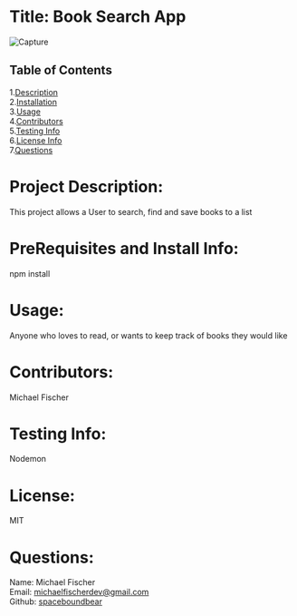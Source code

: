 
  # Title: Book Search App
  
  ![Capture](https://user-images.githubusercontent.com/86039208/148009971-b1ca03d0-3bec-40aa-94c9-6b53b58024ae.PNG)

  ## Table of Contents
  1.[Description](#description)</br>
  2.[Installation](#installation)</br>
  3.[Usage](#usage)</br>
  4.[Contributors](#contributors)</br>
  5.[Testing Info](#testing)</br>
  6.[License Info](#license)</br>
  7.[Questions](#questions)</br>  


  # <span id="desc"></span>
  # Project Description: 
  This project allows a User to search, find and save books to a list
  # <span id="installation"></span>
  # PreRequisites and Install Info:
  npm install
  # <span id="usage"></span>
  # Usage:
  Anyone who loves to read, or wants to keep track of books they would like
  # <span id="contributors"></span>
  # Contributors:
  Michael Fischer
  # <span id="testing"></span>
  # Testing Info: 
  Nodemon
  # <span id="license"></span>
  # License:
  MIT
  # <span id="questions"></span>
  # Questions:
  Name: Michael Fischer  
  Email: michaelfischerdev@gmail.com  
  Github: [spaceboundbear](www.github.com/spaceboundbear)  
  

